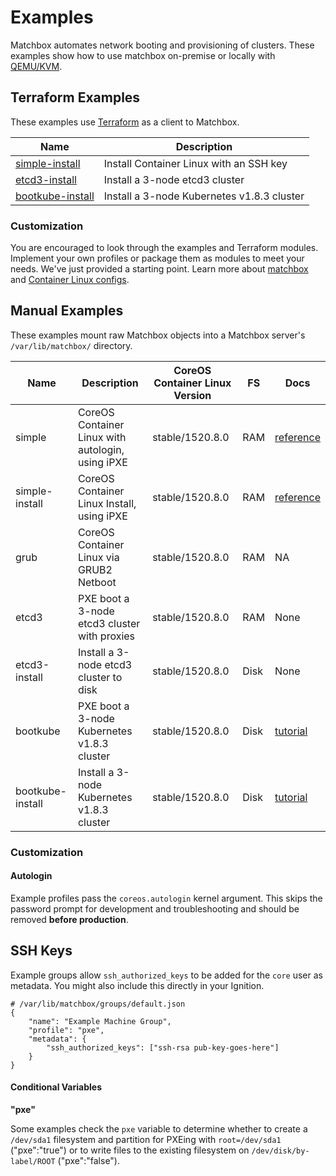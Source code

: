 # Examples

Matchbox automates network booting and provisioning of clusters. These examples show how to use matchbox on-premise or locally with [QEMU/KVM](scripts/README.md#libvirt).

## Terraform Examples

These examples use [Terraform](https://www.terraform.io/intro/) as a client to Matchbox.

| Name                          | Description                   |
|-------------------------------|-------------------------------|
| [simple-install](terraform/simple-install) | Install Container Linux with an SSH key |
| [etcd3-install](terraform/etcd3-install) | Install a 3-node etcd3 cluster |
| [bootkube-install](terraform/bootkube-install) | Install a 3-node Kubernetes v1.8.3 cluster |

### Customization

You are encouraged to look through the examples and Terraform modules. Implement your own profiles or package them as modules to meet your needs. We've just provided a starting point. Learn more about [matchbox](../Documentation/matchbox.md) and [Container Linux configs](../Documentation/container-linux-config.md).

## Manual Examples

These examples mount raw Matchbox objects into a Matchbox server's `/var/lib/matchbox/` directory.

| Name       | Description | CoreOS Container Linux Version | FS | Docs | 
|------------|-------------|----------------|----|-----------|
| simple | CoreOS Container Linux with autologin, using iPXE | stable/1520.8.0 | RAM | [reference](https://coreos.com/os/docs/latest/booting-with-ipxe.html) |
| simple-install | CoreOS Container Linux Install, using iPXE | stable/1520.8.0 | RAM | [reference](https://coreos.com/os/docs/latest/booting-with-ipxe.html) |
| grub | CoreOS Container Linux via GRUB2 Netboot | stable/1520.8.0 | RAM | NA |
| etcd3 | PXE boot a 3-node etcd3 cluster with proxies | stable/1520.8.0 | RAM | None |
| etcd3-install | Install a 3-node etcd3 cluster to disk | stable/1520.8.0 | Disk | None |
| bootkube | PXE boot a 3-node Kubernetes v1.8.3 cluster | stable/1520.8.0 | Disk | [tutorial](../Documentation/bootkube.md) |
| bootkube-install | Install a 3-node Kubernetes v1.8.3 cluster | stable/1520.8.0 | Disk | [tutorial](../Documentation/bootkube.md) |

### Customization

#### Autologin

Example profiles pass the `coreos.autologin` kernel argument. This skips the password prompt for development and troubleshooting and should be removed **before production**.

## SSH Keys

Example groups allow `ssh_authorized_keys` to be added for the `core` user as metadata. You might also include this directly in your Ignition.

    # /var/lib/matchbox/groups/default.json
    {
        "name": "Example Machine Group",
        "profile": "pxe",
        "metadata": {
            "ssh_authorized_keys": ["ssh-rsa pub-key-goes-here"]
        }
    }

#### Conditional Variables

**"pxe"**

Some examples check the `pxe` variable to determine whether to create a `/dev/sda1` filesystem and partition for PXEing with `root=/dev/sda1` ("pxe":"true") or to write files to the existing filesystem on `/dev/disk/by-label/ROOT` ("pxe":"false").

